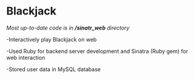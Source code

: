 # Blackjack

_Most up-to-date code is in **/sinatr_web** directory_

-Interactively play Blackjack on web

-Used Ruby for backend server development and Sinatra (Ruby gem) for web interaction 

-Stored user data in MySQL database
